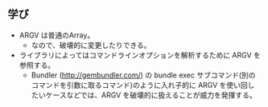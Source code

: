 ## 学び
- ARGV は普通のArray。
  - なので、破壊的に変更したりできる。
- ライブラリによってはコマンドラインオプションを解析するために ARGV を参照する。
  - Bundler (http://gembundler.com/) の bundle exec サブコマンド(別のコマンドを引数に取るコマンド)のように入れ子的に ARGV を使い回したいケースなどでは、ARGV を破壊的に扱えることが威力を発揮する。
